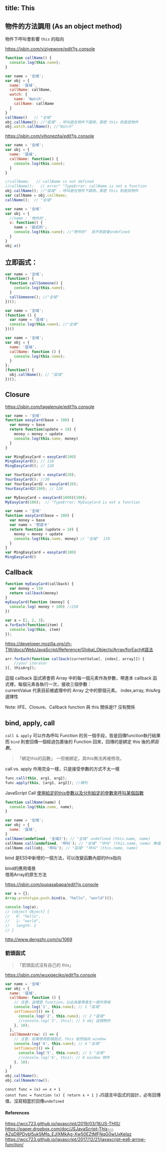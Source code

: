title: This
---

## 物件的方法調用 (As an object method)

物件下呼叫會影響 `this` 的指向

https://jsbin.com/viziyewore/edit?js,console
```js
function callName() {
  console.log(this.name);
}

var name = '全域';
var obj = {
  name: '區域',
  callName: callName,
  watch: {
    name: 'Watch',
    callName: callName
  }
}
callName()   // "全域"
obj.callName(); //"區域" ，呼叫是在物件下調用，那麼 this 則是該物件
obj.watch.callName(); //"Watch"
```

https://jsbin.com/vihonezita/edit?js,console
```js
var name = '全域';
var obj = {
  name: '區域',
  callName: function() {
    console.log(this.name);
  }
}

//callName;   // callName is not defined
//callName();   // error" "TypeError: callName is not a function
obj.callName(); //"區域" ，呼叫是在物件下調用，那麼 this 則是該物件
var callName = obj.callName;
callName();  // "全域"
```


```js
var name = '全域'
var obj = {
  //name : '物件的',
  x: function() {
    name = '函式的';
    console.log(this.name); //"物件的"  找不到就會undefined
  }
}
obj.x()
```

## 立即函式：

```js
var name = '全域';
(function() {
  function callSomeone() {
    console.log(this.name); 
  }
  callSomeone(); //"全域"
})();
```

```js
var name = '全域';
(function () {
  var name = '區域';
  console.log(this.name); //"全域"
})()
```

```js
var name = '全域';
var obj = {
  name: '區域',
  callName: function () {
    console.log(this.name);
  }
};
(function() {
  obj.callName(); // "區域"
})();
```

## Closure

https://jsbin.com/tagalenuje/edit?js,console
```js
var name = '全域'
function easyCard(base = 100) {
  var money = base
  return function(update = 10) {
    money = money + update
    console.log(this.name, money)
  }
}

var MingEasyCard = easyCard(100)
MingEasyCard(); // 110
MingEasyCard(); // 120

var YourEasyCard = easyCard(20);
YourEasyCard(); //30
var YourEasyCard2 = easyCard(20);
YourEasyCard2(100); // 120

var MyEasyCard = easyCard(1000)(100);
MyEasyCard(100);  // "TypeError: MyEasyCard is not a function
```


```js
var name = '全域'
function easyCard(base = 100) {
  var money = base
  var name = '悠遊卡'
  return function (update = 10) {
    money = money + update
    console.log(this.name, money) // "全域"  110
  }
}
var MingEasyCard = easyCard(100) 
MingEasyCard()

```

## Callback

```js
function myEasyCard(callback) {
  var money = 150
  return callback(money)
}
myEasyCard(function (money) {
  console.log( money + 100) //250
})
```

```js
var a = [1, 2, 3];
a.forEach(function(item) {
  console.log(this, item)
});
```
https://developer.mozilla.org/zh-TW/docs/Web/JavaScript/Reference/Global_Objects/Array/forEach#語法
```js
arr.forEach(function callback(currentValue[, index[, array]]) {
    //your iterator
}[, thisArg]);
```
這個 callback 函式將會把 Array 中的每一個元素作為參數，帶進本 callback 函式裡，每個元素各執行一次，接收三個參數：  
currentValue 代表目前被處理中的 Array 之中的那個元素。 index,array, thisArg 選擇性

Note: IIFE、Closure、Callback function 與 this 關係是!? 沒有關係


## bind, apply, call 

`call & apply` 可以作為呼叫 Function 的另一個手段，皆是回傳function執行結果
而 `bind` 則會回傳一個經過包裹後的 Function 回來，回傳的是綁定 this 後的*原函數*。
> 「綁定this的函數」 一但被綁定，其this無法再被修改。

call vs. apply 作用完全一樣，只是接受參數的方式不太一樣
```js
func.call(this, arg1, arg2);
func.apply(this, [arg1, arg2]); //陣列
```

JavaScript  Call 
[使用給定的this參數以及分別給定的參數來呼叫某個函數](https://developer.mozilla.org/zh-TW/docs/Web/JavaScript/Reference/Global_Objects/Function/call)  

```js
function callName(name) {
  console.log(this.name, name);
}

var name = '全域';
var obj = {
  name: '區域',
}
callName(undefined, '全域2'); // "全域" undefined (this.name, name)
callName.call(undefined, '呼叫'); // "全域" "呼叫" (this.name, name) 無值傳入this往上找
callName.call(obj, '呼叫'); // "區域" "呼叫" (this.name, name)
```

bind 是ES5中新增的一個方法，可以改變函數內部的this指向


bind的應用場景  
借用Array的原生方法

https://jsbin.com/pupasabapa/edit?js,console
```js
var a = {};
Array.prototype.push.bind(a, "hello", "world")();

console.log(a); 
// [object Object] {
//   0: "hello",
//   1: "world",
//   length: 2
// }
```
http://www.dengzhr.com/js/1069




### 箭頭函式
> 「箭頭函式沒有自己的 this」

https://jsbin.com/wuxiqeciko/edit?js,console
```js
var name = '全域'
var obj = {
  name: '區域',
  callName: function () { 
    // 注意，這裡是 function，以此為基準產生一個作用域
    console.log('1', this.name); // 1 "區域"
    setTimeout(() => {
      console.log('2', this.name); // 2 "區域"
      //console.log('3', this); // 3 obj 這個物件
    }, 10);
  },
  callNameArrow: () => { 
    // 注意，如果使用箭頭函式，this 依然指向 window
    console.log('4', this.name); // 4 "全域"
    setTimeout(() => {
      console.log('5', this.name); // 5 "全域"
      //console.log('6', this); // 6 window 物件
    }, 10);
  }
}
obj.callName();
obj.callNameArrow();
```


`const func = (x) => x + 1`   
`const func = function (x) { return x + 1 }`
JS語言中函式的設計，必有回傳值，沒寫相當於回傳`undefined`    

#### References

https://wcc723.github.io/javascript/2019/03/18/JS-THIS/
https://paper.dropbox.com/doc/JSJavaScript-This---AZqD8PDvbl5uk5Mfq_EJlXMkAg-Xw50EZtMFNqG0wUxKeIaz
https://wcc723.github.io/javascript/2017/12/21/javascript-es6-arrow-function/